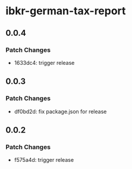 # ibkr-german-tax-report

## 0.0.4

### Patch Changes

- 1633dc4: trigger release

## 0.0.3

### Patch Changes

- df0bd2d: fix package.json for release

## 0.0.2

### Patch Changes

- f575a4d: trigger release
